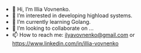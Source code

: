 - 👋 Hi, I’m Illia Vovnenko.
- 👀 I’m interested in developing highload systems.
- 🌱 I’m currently learning Golang.
- 💞️ I’m looking to collaborate on ...
- 📫 How to reach me: ilyavovnenko@gmail.com or https://www.linkedin.com/in/illia-vovnenko

<!---
ilyavovnenko/ilyavovnenko is a ✨ special ✨ repository because its `README.md` (this file) appears on your GitHub profile.
You can click the Preview link to take a look at your changes.
--->
